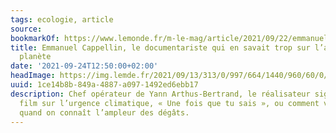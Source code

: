 ```yaml
---
tags: ecologie, article
source:
bookmarkOf: https://www.lemonde.fr/m-le-mag/article/2021/09/22/emmanuel-cappellin-le-documentariste-qui-en-savait-trop-sur-l-avenir-de-la-planete_6095522_4500055.html
title: Emmanuel Cappellin, le documentariste qui en savait trop sur l’avenir de la
  planète
date: '2021-09-24T12:50:00+02:00'
headImage: https://img.lemde.fr/2021/09/13/313/0/997/664/1440/960/60/0/7c6078c_135747-3238380.jpg
uuid: 1ce14b8b-849a-4887-a097-1492ed6ebb17
description: Chef opérateur de Yann Arthus-Bertrand, le réalisateur signe un premier
  film sur l’urgence climatique, « Une fois que tu sais », ou comment vivre au quotidien
  quand on connaît l’ampleur des dégâts.
---
```


